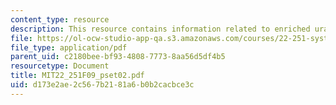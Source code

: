 ```yaml
---
content_type: resource
description: This resource contains information related to enriched uranium product.
file: https://ol-ocw-studio-app-qa.s3.amazonaws.com/courses/22-251-systems-analysis-of-the-nuclear-fuel-cycle-fall-2009/d173e2ae2c567b2181a6b0b2cacbce3c_MIT22_251F09_pset02.pdf
file_type: application/pdf
parent_uid: c2180bee-bf93-4808-7773-8aa56d5df4b5
resourcetype: Document
title: MIT22_251F09_pset02.pdf
uid: d173e2ae-2c56-7b21-81a6-b0b2cacbce3c
---
```

